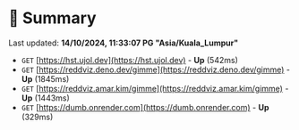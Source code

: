 # 📖 Summary
Last updated: **14/10/2024, 11:33:07 PG "Asia/Kuala_Lumpur"**

- `GET` [https://hst.ujol.dev](https://hst.ujol.dev) - **Up** (542ms)
- `GET` [https://reddviz.deno.dev/gimme](https://reddviz.deno.dev/gimme) - **Up** (1845ms)
- `GET` [https://reddviz.amar.kim/gimme](https://reddviz.amar.kim/gimme) - **Up** (1443ms)
- `GET` [https://dumb.onrender.com](https://dumb.onrender.com) - **Up** (329ms)
